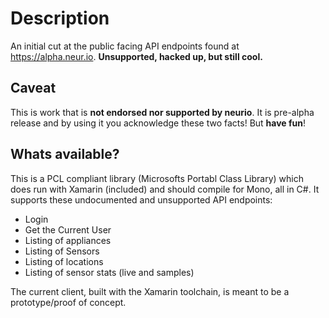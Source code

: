 Description
===========
An initial cut at the public facing API endpoints found at https://alpha.neur.io.  **Unsupported, hacked up, but still cool.**

Caveat
------
This is work that is **not endorsed nor supported by neurio**.  It is pre-alpha release and by using it you acknowledge these two facts!  But **have fun**!

Whats available?
----------------
This is a PCL compliant library (Microsofts Portabl Class Library) which does run with Xamarin (included) and should compile for Mono, all in C#.  It supports these undocumented and unsupported API endpoints:

* Login
* Get the Current User
* Listing of appliances
* Listing of Sensors
* Listing of locations
* Listing of sensor stats (live and samples)

The current client, built with the Xamarin toolchain, is meant to be a prototype/proof of concept.

